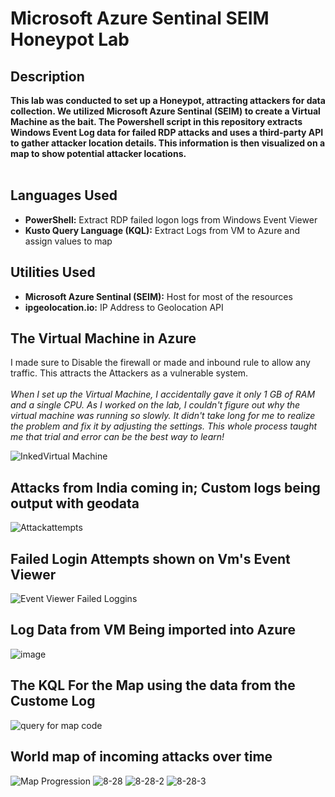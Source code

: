 <h1>Microsoft Azure Sentinal SEIM Honeypot Lab</h1>



<h2>Description</h2>
<b>This lab was conducted to set up a Honeypot, attracting attackers for data collection. We utilized Microsoft Azure Sentinal (SEIM) to create a Virtual Machine as the bait. The Powershell script in this repository extracts Windows Event Log data for failed RDP attacks and uses a third-party API to gather attacker location details. This information is then visualized on a map to show potential attacker locations.
</b>
<br />
<br />
<h2>Languages Used</h2>

- <b>PowerShell:</b> Extract RDP failed logon logs from Windows Event Viewer 
- <b>Kusto Query Language (KQL):</b> Extract Logs from VM to Azure and assign values to map 
<h2>Utilities Used</h2>

- <b>Microsoft Azure Sentinal (SEIM):</b> Host for most of the resources
- <b>ipgeolocation.io:</b> IP Address to Geolocation API

<h2>The Virtual Machine in Azure  </h2>
I made sure to Disable the firewall or made and inbound rule to allow any traffic. This attracts the Attackers as a vulnerable system.
<br />
<br />
<i>When I set up the Virtual Machine, I accidentally gave it only 1 GB of RAM and a single CPU. As I worked on the lab,
I couldn't figure out why the virtual machine was running so slowly. It didn't take long for me to realize the problem and fix it by adjusting the settings. 
This whole process taught me that trial and error can be the best way to learn!
</i>

![InkedVirtual Machine](https://github.com/Sansantv/Microsoft-Sentinel-Lab/assets/143445179/36343956-d507-413f-81ec-66d765a11078)


<h2>Attacks from India coming in; Custom logs being output with geodata</h2>

![Attackattempts](https://github.com/Sansantv/Microsoft-Sentinel-Lab/assets/143445179/18c630bd-de00-4503-ae5e-483a0e184a77)

<h2>Failed Login Attempts shown on Vm's Event Viewer</h2>

![Event Viewer Failed Loggins](https://github.com/Sansantv/Microsoft-Sentinel-Lab/assets/143445179/e1c43035-fadf-4ad4-bce7-df0356fd528a)

<h2>Log Data from VM Being imported into Azure</h2>

![image](https://github.com/Sansantv/Microsoft-Sentinel-Lab/assets/143445179/87e48518-4cd9-4fa1-a59f-5576a60f0ffe)

<h2>The KQL For the Map using the data from the Custome Log</h2>

![query for map code](https://github.com/Sansantv/Microsoft-Sentinel-Lab/assets/143445179/891bb676-2e52-476f-ae74-cf0c20e39233)


<h2>World map of incoming attacks over time</h2>

![Map Progression](https://github.com/Sansantv/Microsoft-Sentinel-Lab/assets/143445179/cfe52627-8389-44d6-b19e-6d6834963105)
![8-28](https://github.com/Sansantv/Microsoft-Sentinel-Lab/assets/143445179/33fbb589-7c09-49ba-8626-fcd55ca05cad)
![8-28-2](https://github.com/Sansantv/Microsoft-Sentinel-Lab/assets/143445179/3b9f5380-6640-4dd2-8203-e71bae9fa95f)
![8-28-3](https://github.com/Sansantv/Microsoft-Sentinel-Lab/assets/143445179/f31c2dd9-3bb7-49df-9dd7-2aedf156e1be)



<!--
 ```diff
- text in red
+ text in green
! text in orange
# text in gray
@@ text in purple (and bold)@@
```
--!>
